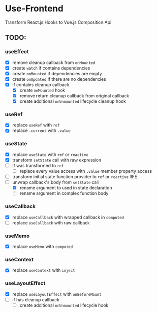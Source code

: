 # Use-Frontend
Transform React.js Hooks to Vue.js Composition Api


## TODO:
### useEffect
  - [x] remove cleanup callback from `onMounted`
  - [x] create `watch` if contains dependencies
  - [x] create `onMounted` if dependencies are empty
  - [x] create `onUpdated` if there are no dependencies
  - [x] if contains cleanup callback
    - [x] create `onMounted` hook
    - [x] remove return cleanup callback from original callback
    - [x] create additional `onUnmounted` lifecycle cleanup hook
### useRef
  - [x] replace `useRef` with `ref`
  - [x] replace `.current` with `.value`
### useState
  - [x] replace `useState` with `ref` or `reactive`
  - [x] transform `setState` call with raw expression
  - [ ] if was transformed to `ref`
    - [ ] replace every value access with `.value` member property access
  - [ ] transform initial state function provider to `ref` or `reactive` IIFE
  - [ ] unwrap callback's body from `setState` call
    - [x] rename argument to used in state declaration
    - [ ] rename argument in complex function body
### useCallback
  - [x] replace `useCallback` with wrapped callback in `computed`
  - [ ] replace `useCallback` with raw callback
### useMemo
  - [x] replace `useMemo` with `computed`
### useContext
  - [x] replace `useContext` with `inject`
### useLayoutEffect
  - [x] replace `useLayoutEffect` with `onBeforeMount`
  - [ ] if has cleanup callback
    - [ ] create additional `onUnmounted` lifecycle hook